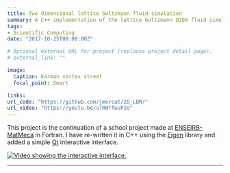 ```yaml
---
title: Two dimensional lattice boltzmann fluid simulation
summary: A C++ implementation of the lattice boltzmann D2Q9 fluid simulation with immersed boundaries.
tags:
- Scientific Computing
date: "2017-10-25T00:00:00Z"

# Optional external URL for project (replaces project detail page).
# external_link: ""

image:
  caption: Kármán vortex street
  focal_point: Smart

links:
url_code: "https://github.com/jmercat/2D_LBM/"
url_video: "https://youtu.be/s7RWTfwuPZo"
---
```



This project is the continuation of a school project made at [ENSEIRB-MatMeca](https://enseirb-matmeca.bordeaux-inp.fr) in Fortran. I have re-written it in C++ using the [Eigen](https://eigen.tuxfamily.org/index.php?title=Main_Page) library and added a simple [Qt](https://www.qt.io/) interactive interface.

[![Video showing the interactive interface.](http://img.youtube.com/vi/s7RWTfwuPZo/0.jpg)](http://www.youtube.com/watch?v=s7RWTfwuPZo)

---

